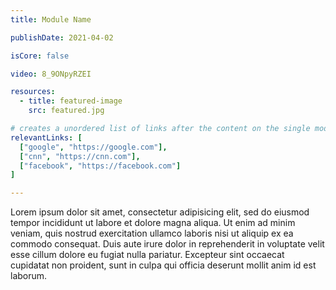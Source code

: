 ```yaml
---
title: Module Name

publishDate: 2021-04-02

isCore: false

video: 8_9ONpyRZEI

resources:
  - title: featured-image
    src: featured.jpg

# creates a unordered list of links after the content on the single module page
relevantLinks: [
  ["google", "https://google.com"],
  ["cnn", "https://cnn.com"],
  ["facebook", "https://facebook.com"]
]

---
```


Lorem ipsum dolor sit amet, consectetur adipisicing elit, sed do eiusmod tempor incididunt ut labore et dolore magna aliqua. Ut enim ad minim veniam, quis nostrud exercitation ullamco laboris nisi ut aliquip ex ea commodo consequat. Duis aute irure dolor in reprehenderit in voluptate velit esse cillum dolore eu fugiat nulla pariatur. Excepteur sint occaecat cupidatat non proident, sunt in culpa qui officia deserunt mollit anim id est laborum.
